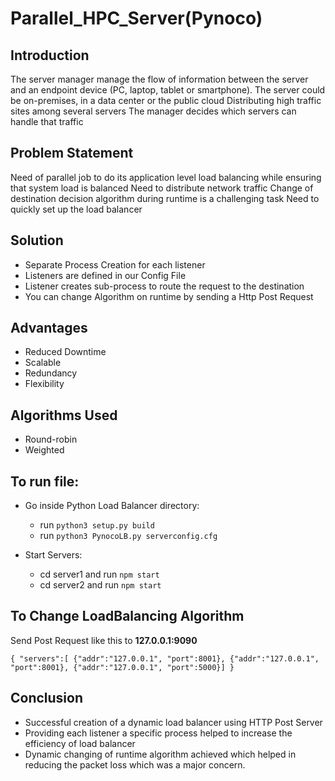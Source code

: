 # Parallel_HPC_Server(Pynoco)

## Introduction
The server manager manage the flow of information between the server and an endpoint device (PC, laptop, tablet or smartphone).
The server could be on-premises, in a data center or the public cloud
Distributing high traffic sites among several servers
The manager decides which servers can handle that traffic

## Problem Statement
Need of parallel job to do its application level load balancing while ensuring that system load is balanced
Need to distribute network traffic
Change of destination decision algorithm during runtime is a challenging task
Need to quickly set up the load balancer 

## Solution
- Separate Process Creation for each listener
- Listeners are defined in our Config File
- Listener creates sub-process to route the request to the destination
- You can change Algorithm on runtime by sending a Http Post Request 

## Advantages
- Reduced Downtime
- Scalable
- Redundancy
- Flexibility

## Algorithms Used
- Round-robin
- Weighted

## To run file:
- Go inside Python Load Balancer directory:
  - run `python3 setup.py build`
  - run `python3 PynocoLB.py serverconfig.cfg`

- Start Servers:
  - cd server1 and run `npm start `
  - cd server2 and run `npm start`

## To Change LoadBalancing Algorithm 
Send Post Request like this to **127.0.0.1:9090**

`{ "servers":[ {"addr":"127.0.0.1", "port":8001}, {"addr":"127.0.0.1", "port":8001}, {"addr":"127.0.0.1", "port":5000}] }`

## Conclusion
  
- Successful creation of a dynamic load balancer using HTTP Post Server
- Providing each listener a specific process helped to increase the efficiency of load balancer
- Dynamic changing of runtime algorithm achieved which helped in reducing the packet loss which was a major concern.  


